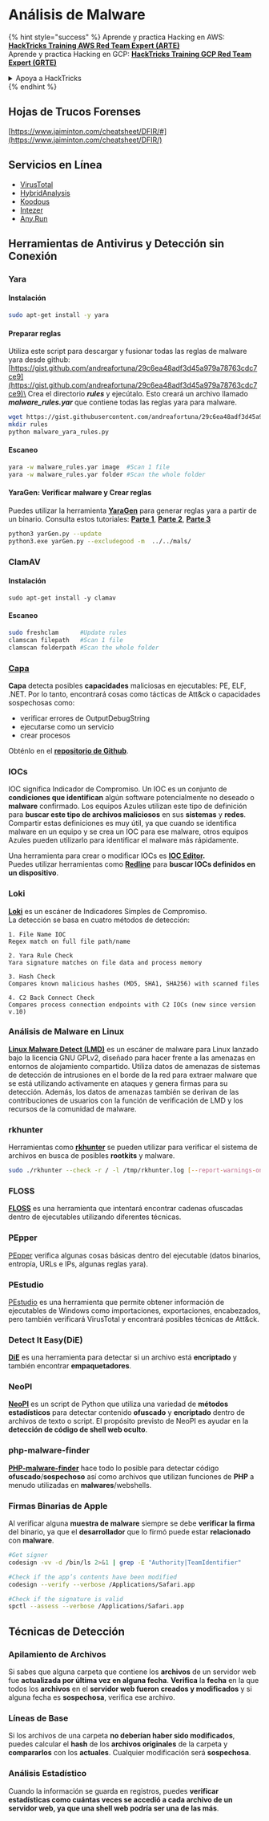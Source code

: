 # Análisis de Malware

{% hint style="success" %}
Aprende y practica Hacking en AWS: <img src="/.gitbook/assets/arte.png" alt="" data-size="line">[**HackTricks Training AWS Red Team Expert (ARTE)**](https://training.hacktricks.xyz/courses/arte)<img src="/.gitbook/assets/arte.png" alt="" data-size="line">\
Aprende y practica Hacking en GCP: <img src="/.gitbook/assets/grte.png" alt="" data-size="line">[**HackTricks Training GCP Red Team Expert (GRTE)**<img src="/.gitbook/assets/grte.png" alt="" data-size="line">](https://training.hacktricks.xyz/courses/grte)

<details>

<summary>Apoya a HackTricks</summary>

* ¡Consulta los [**planes de suscripción**](https://github.com/sponsors/carlospolop)!
* **Únete al** 💬 [**grupo de Discord**](https://discord.gg/hRep4RUj7f) o al [**grupo de Telegram**](https://t.me/peass) o **síguenos** en **Twitter** 🐦 [**@hacktricks\_live**](https://twitter.com/hacktricks\_live)**.**
* **Comparte trucos de hacking enviando PRs a los repositorios de** [**HackTricks**](https://github.com/carlospolop/hacktricks) y [**HackTricks Cloud**](https://github.com/carlospolop/hacktricks-cloud).

</details>
{% endhint %}

## Hojas de Trucos Forenses

[https://www.jaiminton.com/cheatsheet/DFIR/#](https://www.jaiminton.com/cheatsheet/DFIR/)

## Servicios en Línea

* [VirusTotal](https://www.virustotal.com/gui/home/upload)
* [HybridAnalysis](https://www.hybrid-analysis.com)
* [Koodous](https://koodous.com)
* [Intezer](https://analyze.intezer.com)
* [Any.Run](https://any.run/)

## Herramientas de Antivirus y Detección sin Conexión

### Yara

#### Instalación
```bash
sudo apt-get install -y yara
```
#### Preparar reglas

Utiliza este script para descargar y fusionar todas las reglas de malware yara desde github: [https://gist.github.com/andreafortuna/29c6ea48adf3d45a979a78763cdc7ce9](https://gist.github.com/andreafortuna/29c6ea48adf3d45a979a78763cdc7ce9)\
Crea el directorio _**rules**_ y ejecútalo. Esto creará un archivo llamado _**malware\_rules.yar**_ que contiene todas las reglas yara para malware.
```bash
wget https://gist.githubusercontent.com/andreafortuna/29c6ea48adf3d45a979a78763cdc7ce9/raw/4ec711d37f1b428b63bed1f786b26a0654aa2f31/malware_yara_rules.py
mkdir rules
python malware_yara_rules.py
```
#### Escaneo
```bash
yara -w malware_rules.yar image  #Scan 1 file
yara -w malware_rules.yar folder #Scan the whole folder
```
#### YaraGen: Verificar malware y Crear reglas

Puedes utilizar la herramienta [**YaraGen**](https://github.com/Neo23x0/yarGen) para generar reglas yara a partir de un binario. Consulta estos tutoriales: [**Parte 1**](https://www.nextron-systems.com/2015/02/16/write-simple-sound-yara-rules/), [**Parte 2**](https://www.nextron-systems.com/2015/10/17/how-to-write-simple-but-sound-yara-rules-part-2/), [**Parte 3**](https://www.nextron-systems.com/2016/04/15/how-to-write-simple-but-sound-yara-rules-part-3/)
```bash
python3 yarGen.py --update
python3.exe yarGen.py --excludegood -m  ../../mals/
```
### ClamAV

#### Instalación
```
sudo apt-get install -y clamav
```
#### Escaneo
```bash
sudo freshclam      #Update rules
clamscan filepath   #Scan 1 file
clamscan folderpath #Scan the whole folder
```
### [Capa](https://github.com/mandiant/capa)

**Capa** detecta posibles **capacidades** maliciosas en ejecutables: PE, ELF, .NET. Por lo tanto, encontrará cosas como tácticas de Att\&ck o capacidades sospechosas como:

- verificar errores de OutputDebugString
- ejecutarse como un servicio
- crear procesos

Obténlo en el [**repositorio de Github**](https://github.com/mandiant/capa).

### IOCs

IOC significa Indicador de Compromiso. Un IOC es un conjunto de **condiciones que identifican** algún software potencialmente no deseado o **malware** confirmado. Los equipos Azules utilizan este tipo de definición para **buscar este tipo de archivos maliciosos** en sus **sistemas** y **redes**.\
Compartir estas definiciones es muy útil, ya que cuando se identifica malware en un equipo y se crea un IOC para ese malware, otros equipos Azules pueden utilizarlo para identificar el malware más rápidamente.

Una herramienta para crear o modificar IOCs es [**IOC Editor**](https://www.fireeye.com/services/freeware/ioc-editor.html)**.**\
Puedes utilizar herramientas como [**Redline**](https://www.fireeye.com/services/freeware/redline.html) para **buscar IOCs definidos en un dispositivo**.

### Loki

[**Loki**](https://github.com/Neo23x0/Loki) es un escáner de Indicadores Simples de Compromiso.\
La detección se basa en cuatro métodos de detección:
```
1. File Name IOC
Regex match on full file path/name

2. Yara Rule Check
Yara signature matches on file data and process memory

3. Hash Check
Compares known malicious hashes (MD5, SHA1, SHA256) with scanned files

4. C2 Back Connect Check
Compares process connection endpoints with C2 IOCs (new since version v.10)
```
### Análisis de Malware en Linux

[**Linux Malware Detect (LMD)**](https://www.rfxn.com/projects/linux-malware-detect/) es un escáner de malware para Linux lanzado bajo la licencia GNU GPLv2, diseñado para hacer frente a las amenazas en entornos de alojamiento compartido. Utiliza datos de amenazas de sistemas de detección de intrusiones en el borde de la red para extraer malware que se está utilizando activamente en ataques y genera firmas para su detección. Además, los datos de amenazas también se derivan de las contribuciones de usuarios con la función de verificación de LMD y los recursos de la comunidad de malware.

### rkhunter

Herramientas como [**rkhunter**](http://rkhunter.sourceforge.net) se pueden utilizar para verificar el sistema de archivos en busca de posibles **rootkits** y malware.
```bash
sudo ./rkhunter --check -r / -l /tmp/rkhunter.log [--report-warnings-only] [--skip-keypress]
```
### FLOSS

[**FLOSS**](https://github.com/mandiant/flare-floss) es una herramienta que intentará encontrar cadenas ofuscadas dentro de ejecutables utilizando diferentes técnicas.

### PEpper

[PEpper](https://github.com/Th3Hurrican3/PEpper) verifica algunas cosas básicas dentro del ejecutable (datos binarios, entropía, URLs e IPs, algunas reglas yara).

### PEstudio

[PEstudio](https://www.winitor.com/download) es una herramienta que permite obtener información de ejecutables de Windows como importaciones, exportaciones, encabezados, pero también verificará VirusTotal y encontrará posibles técnicas de Att\&ck.

### Detect It Easy(DiE)

[**DiE**](https://github.com/horsicq/Detect-It-Easy/) es una herramienta para detectar si un archivo está **encriptado** y también encontrar **empaquetadores**.

### NeoPI

[**NeoPI**](https://github.com/CiscoCXSecurity/NeoPI) es un script de Python que utiliza una variedad de **métodos estadísticos** para detectar contenido **ofuscado** y **encriptado** dentro de archivos de texto o script. El propósito previsto de NeoPI es ayudar en la **detección de código de shell web oculto**.

### **php-malware-finder**

[**PHP-malware-finder**](https://github.com/nbs-system/php-malware-finder) hace todo lo posible para detectar código **ofuscado**/**sospechoso** así como archivos que utilizan funciones de **PHP** a menudo utilizadas en **malwares**/webshells.

### Firmas Binarias de Apple

Al verificar alguna **muestra de malware** siempre se debe **verificar la firma** del binario, ya que el **desarrollador** que lo firmó puede estar **relacionado** con **malware**.
```bash
#Get signer
codesign -vv -d /bin/ls 2>&1 | grep -E "Authority|TeamIdentifier"

#Check if the app’s contents have been modified
codesign --verify --verbose /Applications/Safari.app

#Check if the signature is valid
spctl --assess --verbose /Applications/Safari.app
```
## Técnicas de Detección

### Apilamiento de Archivos

Si sabes que alguna carpeta que contiene los **archivos** de un servidor web fue **actualizada por última vez en alguna fecha**. **Verifica** la **fecha** en la que todos los **archivos** en el **servidor web fueron creados y modificados** y si alguna fecha es **sospechosa**, verifica ese archivo.

### Líneas de Base

Si los archivos de una carpeta **no deberían haber sido modificados**, puedes calcular el **hash** de los **archivos originales** de la carpeta y **compararlos** con los **actuales**. Cualquier modificación será **sospechosa**.

### Análisis Estadístico

Cuando la información se guarda en registros, puedes **verificar estadísticas como cuántas veces se accedió a cada archivo de un servidor web, ya que una shell web podría ser una de las más**.
